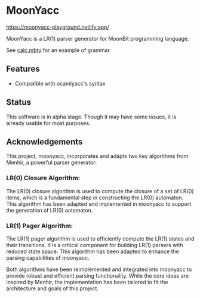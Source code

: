 # MoonYacc

https://moonyacc-playground.netlify.app/

MoonYacc is a LR(1) parser generator for MoonBit programming language.

See [calc.mbty](https://github.com/moonbitlang/moonyacc/blob/master/src/tests/calc_test/calc.mbty) for an example of grammar.

## Features

- Compatible with ocamlyacc's syntax

## Status

This software is in alpha stage. Though it may have some issues, it is already usable for most purposes.

## Acknowledgements

This project, moonyacc, incorporates and adapts two key algorithms from Menhir, a powerful parser generator:

### LR(0) Closure Algorithm:

The LR(0) closure algorithm is used to compute the closure of a set of LR(0) items, which is a fundamental step in constructing the LR(0) automaton. This algorithm has been adapted and implemented in moonyacc to support the generation of LR(0) automaton.

### LR(1) Pager Algorithm:

The LR(1) pager algorithm is used to efficiently compute the LR(1) states and their transitions. It is a critical component for building LR(1) parsers with reduced state space. This algorithm has been adapted to enhance the parsing capabilities of moonyacc.

Both algorithms have been reimplemented and integrated into moonyacc to provide robust and efficient parsing functionality. While the core ideas are inspired by Menhir, the implementation has been tailored to fit the architecture and goals of this project.

